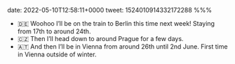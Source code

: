 date: 2022-05-10T12:58:11+0000
tweet: 1524010914332172288
%%%

- 🇩🇪 Woohoo I’ll be on the train to Berlin this time next week! Staying from 17th to around 24th.
- 🇨🇿 Then I’ll head down to around Prague for a few days.
- 🇦🇹 And then I’ll be in Vienna from around 26th until 2nd June. First time in Vienna outside of winter.
